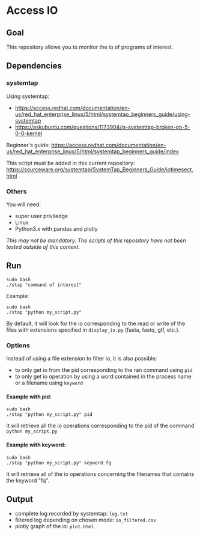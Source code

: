 # Access IO

## Goal 

This repository allows you to monitor the io of programs of interest.

## Dependencies 

### systemtap

Using systemtap: 
- https://access.redhat.com/documentation/en-us/red_hat_enterprise_linux/5/html/systemtap_beginners_guide/using-systemtap
- https://askubuntu.com/questions/1173904/is-systemtap-broken-on-5-0-0-kernel

Beginner's guide:
https://access.redhat.com/documentation/en-us/red_hat_enterprise_linux/5/html/systemtap_beginners_guide/index

This script must be added in this current repository: https://sourceware.org/systemtap/SystemTap_Beginners_Guide/iotimesect.html

### Others

You will need:
- super user priviledge
- Linux
- Python3.x with pandas and plotly

*This may not be mandatory. The scripts of this repository have not been tested outside of this context.*

## Run

```
sudo bash
./stap "command of interest" 
```

Example:

```
sudo bash
./stap "python my_script.py" 
```

By default, it will look for the io corresponding to the read or write of the files with extensions specified in `display_io.py` (fasta, fastq, gtf, etc.).

### Options

Instead of using a file extension to filter io, it is also possible:
- to only get io from the pid corresponding to the ran command using `pid`
- to only get io operation by using a word contained in the process name or a filename using `keyword`

#### Example with pid:

```
sudo bash
./stap "python my_script.py" pid 
```

It will retrieve all the io operations corresponding to the pid of the command `python my_script.py`

#### Example with keyword:

```
sudo bash
./stap "python my_script.py" keyword fq 
```

It will retrieve all of the io operations concerning the filenames that contains the keyword "fq".

## Output

- complete log recorded by systemtap: `log.txt`
- filtered log depending on chosen mode: `io_filtered.csv`
- plotly graph of the io: `plot.html`
